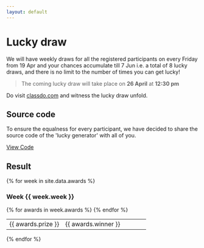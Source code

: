 ```yaml
---
layout: default
---
```



# Lucky draw

We will have weekly draws for all the registered participants on every Friday from 19 Apr and your chances accumulate till 7 Jun i.e. a total of 8 lucky draws, and there is no limit to the number of times you can get lucky!

>The coming lucky draw will take place on **26 April** at **12:30 pm**

Do visit [classdo.com](https://classdo.com) and witness the lucky draw unfold.


## Source code

To ensure the equalness for every participant, we have decided to share the source code of the 'lucky generator' with all of you.

<a class="btn" href="https://github.com/buildingblocs/2019/blob/master/luckydraw.py">View Code</a>

## Result
{% for week in site.data.awards %}
<h3>Week {{ week.week }}</h3>
<table>
    {% for awards in week.awards %}
    <tr>
        <td width="40%">{{ awards.prize }}</td>
        <td width="60%">{{ awards.winner }}</td>
    </tr>
    {% endfor %}
</table> 
{% endfor %}


